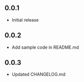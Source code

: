 ## 0.0.1

* Initial release

## 0.0.2

* Add sample code in README.md

## 0.0.3

* Updated CHANGELOG.md